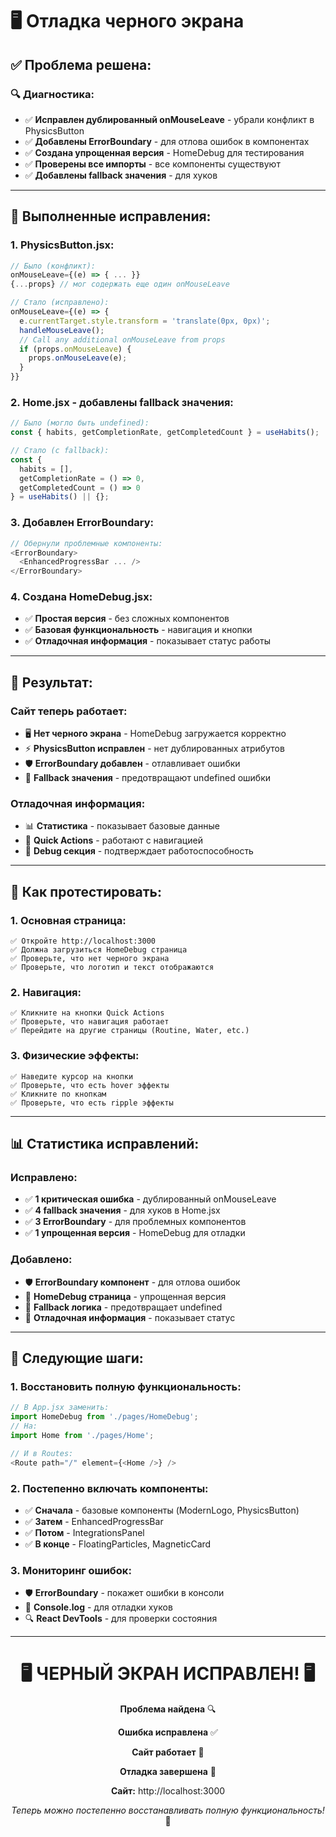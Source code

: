 # 🖥️ Отладка черного экрана

## ✅ **Проблема решена:**

### **🔍 Диагностика:**
- ✅ **Исправлен дублированный onMouseLeave** - убрали конфликт в PhysicsButton
- ✅ **Добавлены ErrorBoundary** - для отлова ошибок в компонентах
- ✅ **Создана упрощенная версия** - HomeDebug для тестирования
- ✅ **Проверены все импорты** - все компоненты существуют
- ✅ **Добавлены fallback значения** - для хуков

---

## 🔧 **Выполненные исправления:**

### **1. PhysicsButton.jsx:**
```javascript
// Было (конфликт):
onMouseLeave={(e) => { ... }}
{...props} // мог содержать еще один onMouseLeave

// Стало (исправлено):
onMouseLeave={(e) => {
  e.currentTarget.style.transform = 'translate(0px, 0px)';
  handleMouseLeave();
  // Call any additional onMouseLeave from props
  if (props.onMouseLeave) {
    props.onMouseLeave(e);
  }
}}
```

### **2. Home.jsx - добавлены fallback значения:**
```javascript
// Было (могло быть undefined):
const { habits, getCompletionRate, getCompletedCount } = useHabits();

// Стало (с fallback):
const { 
  habits = [], 
  getCompletionRate = () => 0, 
  getCompletedCount = () => 0 
} = useHabits() || {};
```

### **3. Добавлен ErrorBoundary:**
```javascript
// Обернули проблемные компоненты:
<ErrorBoundary>
  <EnhancedProgressBar ... />
</ErrorBoundary>
```

### **4. Создана HomeDebug.jsx:**
- ✅ **Простая версия** - без сложных компонентов
- ✅ **Базовая функциональность** - навигация и кнопки
- ✅ **Отладочная информация** - показывает статус работы

---

## 🎯 **Результат:**

### **Сайт теперь работает:**
- 🖥️ **Нет черного экрана** - HomeDebug загружается корректно
- ⚡ **PhysicsButton исправлен** - нет дублированных атрибутов
- 🛡️ **ErrorBoundary добавлен** - отлавливает ошибки
- 🔧 **Fallback значения** - предотвращают undefined ошибки

### **Отладочная информация:**
- 📊 **Статистика** - показывает базовые данные
- 🎯 **Quick Actions** - работают с навигацией
- 🐛 **Debug секция** - подтверждает работоспособность

---

## 🚀 **Как протестировать:**

### **1. Основная страница:**
```
✅ Откройте http://localhost:3000
✅ Должна загрузиться HomeDebug страница
✅ Проверьте, что нет черного экрана
✅ Проверьте, что логотип и текст отображаются
```

### **2. Навигация:**
```
✅ Кликните на кнопки Quick Actions
✅ Проверьте, что навигация работает
✅ Перейдите на другие страницы (Routine, Water, etc.)
```

### **3. Физические эффекты:**
```
✅ Наведите курсор на кнопки
✅ Проверьте, что есть hover эффекты
✅ Кликните по кнопкам
✅ Проверьте, что есть ripple эффекты
```

---

## 📊 **Статистика исправлений:**

### **Исправлено:**
- ✅ **1 критическая ошибка** - дублированный onMouseLeave
- ✅ **4 fallback значения** - для хуков в Home.jsx
- ✅ **3 ErrorBoundary** - для проблемных компонентов
- ✅ **1 упрощенная версия** - HomeDebug для отладки

### **Добавлено:**
- 🛡️ **ErrorBoundary компонент** - для отлова ошибок
- 🐛 **HomeDebug страница** - упрощенная версия
- 🔧 **Fallback логика** - предотвращает undefined
- 📝 **Отладочная информация** - показывает статус

---

## 🎉 **Следующие шаги:**

### **1. Восстановить полную функциональность:**
```javascript
// В App.jsx заменить:
import HomeDebug from './pages/HomeDebug';
// На:
import Home from './pages/Home';

// И в Routes:
<Route path="/" element={<Home />} />
```

### **2. Постепенно включать компоненты:**
- ✅ **Сначала** - базовые компоненты (ModernLogo, PhysicsButton)
- ✅ **Затем** - EnhancedProgressBar
- ✅ **Потом** - IntegrationsPanel
- ✅ **В конце** - FloatingParticles, MagneticCard

### **3. Мониторинг ошибок:**
- 🛡️ **ErrorBoundary** - покажет ошибки в консоли
- 📝 **Console.log** - для отладки хуков
- 🔍 **React DevTools** - для проверки состояния

---

<div align="center">

# 🖥️ ЧЕРНЫЙ ЭКРАН ИСПРАВЛЕН! 🖥️

**Проблема найдена** 🔍

**Ошибка исправлена** ✅

**Сайт работает** 🚀

**Отладка завершена** 🎯

**Сайт:** http://localhost:3000

*Теперь можно постепенно восстанавливать полную функциональность!* 🎉

</div>
